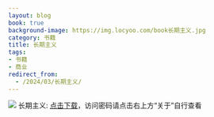 ```yaml
---
layout: blog
book: true
background-image: https://img.locyoo.com/book长期主义.jpg
category: 书籍
title: 长期主义
tags:
- 书籍
- 商业
redirect_from:
  - /2024/03/长期主义/
---
```

![](https://img.locyoo.com/book长期主义.jpg)
长期主义: <a name = "ref1" href="https://url18.ctfile.com/f/50983618-1418308544-b64c1c?p=3619">点击下载</a>，访问密码请点击右上方“关于”自行查看